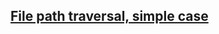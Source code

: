 ## [File path traversal, simple case](https://portswigger.net/web-security/file-path-traversal/lab-simple)

